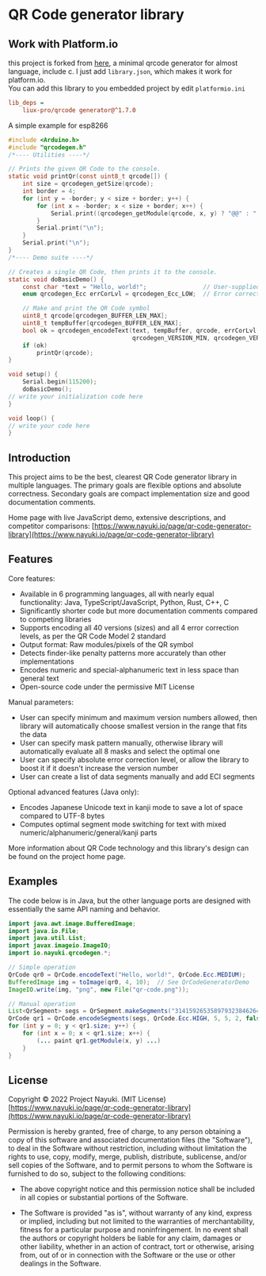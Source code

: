 QR Code generator library
=========================
Work with Platform.io
------------
this project is forked from [here](https://github.com/nayuki/QR-Code-generator), a minimal qrcode generator for almost language, include c.
I just add `library.json`, which makes it work for platform.io.  
You can add this library to you embedded project by edit `platformio.ini`
```ini
lib_deps =
    liux-pro/qrcode generator@^1.7.0
```
A simple example for esp8266
```c
#include <Arduino.h>
#include "qrcodegen.h"
/*---- Utilities ----*/

// Prints the given QR Code to the console.
static void printQr(const uint8_t qrcode[]) {
    int size = qrcodegen_getSize(qrcode);
    int border = 4;
    for (int y = -border; y < size + border; y++) {
        for (int x = -border; x < size + border; x++) {
            Serial.print((qrcodegen_getModule(qrcode, x, y) ? "@@" : "  "));
        }
        Serial.print("\n");
    }
    Serial.print("\n");
}
/*---- Demo suite ----*/

// Creates a single QR Code, then prints it to the console.
static void doBasicDemo() {
    const char *text = "Hello, world!";                // User-supplied text
    enum qrcodegen_Ecc errCorLvl = qrcodegen_Ecc_LOW;  // Error correction level

    // Make and print the QR Code symbol
    uint8_t qrcode[qrcodegen_BUFFER_LEN_MAX];
    uint8_t tempBuffer[qrcodegen_BUFFER_LEN_MAX];
    bool ok = qrcodegen_encodeText(text, tempBuffer, qrcode, errCorLvl,
                                   qrcodegen_VERSION_MIN, qrcodegen_VERSION_MAX, qrcodegen_Mask_AUTO, true);
    if (ok)
        printQr(qrcode);
}

void setup() {
    Serial.begin(115200);
    doBasicDemo();
// write your initialization code here
}

void loop() {
// write your code here
}
```

Introduction
------------

This project aims to be the best, clearest QR Code generator library in multiple languages. The primary goals are flexible options and absolute correctness. Secondary goals are compact implementation size and good documentation comments.

Home page with live JavaScript demo, extensive descriptions, and competitor comparisons: [https://www.nayuki.io/page/qr-code-generator-library](https://www.nayuki.io/page/qr-code-generator-library)


Features
--------

Core features:

* Available in 6 programming languages, all with nearly equal functionality: Java, TypeScript/JavaScript, Python, Rust, C++, C
* Significantly shorter code but more documentation comments compared to competing libraries
* Supports encoding all 40 versions (sizes) and all 4 error correction levels, as per the QR Code Model 2 standard
* Output format: Raw modules/pixels of the QR symbol
* Detects finder-like penalty patterns more accurately than other implementations
* Encodes numeric and special-alphanumeric text in less space than general text
* Open-source code under the permissive MIT License

Manual parameters:

* User can specify minimum and maximum version numbers allowed, then library will automatically choose smallest version in the range that fits the data
* User can specify mask pattern manually, otherwise library will automatically evaluate all 8 masks and select the optimal one
* User can specify absolute error correction level, or allow the library to boost it if it doesn't increase the version number
* User can create a list of data segments manually and add ECI segments

Optional advanced features (Java only):

* Encodes Japanese Unicode text in kanji mode to save a lot of space compared to UTF-8 bytes
* Computes optimal segment mode switching for text with mixed numeric/alphanumeric/general/kanji parts

More information about QR Code technology and this library's design can be found on the project home page.


Examples
--------

The code below is in Java, but the other language ports are designed with essentially the same API naming and behavior.

```java
import java.awt.image.BufferedImage;
import java.io.File;
import java.util.List;
import javax.imageio.ImageIO;
import io.nayuki.qrcodegen.*;

// Simple operation
QrCode qr0 = QrCode.encodeText("Hello, world!", QrCode.Ecc.MEDIUM);
BufferedImage img = toImage(qr0, 4, 10);  // See QrCodeGeneratorDemo
ImageIO.write(img, "png", new File("qr-code.png"));

// Manual operation
List<QrSegment> segs = QrSegment.makeSegments("3141592653589793238462643383");
QrCode qr1 = QrCode.encodeSegments(segs, QrCode.Ecc.HIGH, 5, 5, 2, false);
for (int y = 0; y < qr1.size; y++) {
    for (int x = 0; x < qr1.size; x++) {
        (... paint qr1.getModule(x, y) ...)
    }
}
```


License
-------

Copyright © 2022 Project Nayuki. (MIT License)  
[https://www.nayuki.io/page/qr-code-generator-library](https://www.nayuki.io/page/qr-code-generator-library)

Permission is hereby granted, free of charge, to any person obtaining a copy of
this software and associated documentation files (the "Software"), to deal in
the Software without restriction, including without limitation the rights to
use, copy, modify, merge, publish, distribute, sublicense, and/or sell copies of
the Software, and to permit persons to whom the Software is furnished to do so,
subject to the following conditions:

* The above copyright notice and this permission notice shall be included in
  all copies or substantial portions of the Software.

* The Software is provided "as is", without warranty of any kind, express or
  implied, including but not limited to the warranties of merchantability,
  fitness for a particular purpose and noninfringement. In no event shall the
  authors or copyright holders be liable for any claim, damages or other
  liability, whether in an action of contract, tort or otherwise, arising from,
  out of or in connection with the Software or the use or other dealings in the
  Software.
